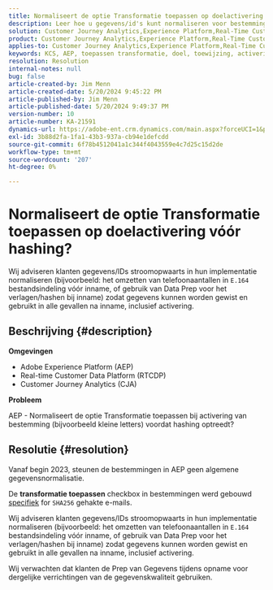 ```yaml
---
title: Normaliseert de optie Transformatie toepassen op doelactivering vóór hashing?
description: Leer hoe u gegevens/id's kunt normaliseren voor bestemmingen in Adobe Experience Platform.
solution: Customer Journey Analytics,Experience Platform,Real-Time Customer Data Platform
product: Customer Journey Analytics,Experience Platform,Real-Time Customer Data Platform
applies-to: Customer Journey Analytics,Experience Platform,Real-Time Customer Data Platform
keywords: KCS, AEP, toepassen transformatie, doel, toewijzing, activering, RT-CDP, Customer Journey Analytics, normaliseren, Adobe Experience Platform, Veelgestelde vragen
resolution: Resolution
internal-notes: null
bug: false
article-created-by: Jim Menn
article-created-date: 5/20/2024 9:45:22 PM
article-published-by: Jim Menn
article-published-date: 5/20/2024 9:49:37 PM
version-number: 10
article-number: KA-21591
dynamics-url: https://adobe-ent.crm.dynamics.com/main.aspx?forceUCI=1&pagetype=entityrecord&etn=knowledgearticle&id=5c660a3c-f216-ef11-9f8a-6045bd006268
exl-id: 3b88d2fa-1fa1-43b3-937a-cb94e1defcdd
source-git-commit: 6f78b4512041a1c344f4043559e4c7d25c15d2de
workflow-type: tm+mt
source-wordcount: '207'
ht-degree: 0%

---
```


# Normaliseert de optie Transformatie toepassen op doelactivering vóór hashing?


Wij adviseren klanten gegevens/IDs stroomopwaarts in hun implementatie normaliseren (bijvoorbeeld: het omzetten van telefoonaantallen in `E.164` bestandsindeling vóór inname, of gebruik van Data Prep voor het verlagen/hashen bij inname) zodat gegevens kunnen worden gewist en gebruikt in alle gevallen na inname, inclusief activering.

## Beschrijving {#description}


<b>Omgevingen</b>

- Adobe Experience Platform (AEP)
- Real-time Customer Data Platform (RTCDP)
- Customer Journey Analytics (CJA)




<b>Probleem</b>

AEP - Normaliseert de optie Transformatie toepassen bij activering van bestemming (bijvoorbeeld kleine letters) voordat hashing optreedt?


## Resolutie {#resolution}


Vanaf begin 2023, steunen de bestemmingen in AEP geen algemene gegevensnormalisatie.

De <b>transformatie toepassen</b> checkbox in bestemmingen werd gebouwd <u>specifiek</u> for `SHA256` gehakte e-mails.

Wij adviseren klanten gegevens/IDs stroomopwaarts in hun implementatie normaliseren (bijvoorbeeld: het omzetten van telefoonaantallen in `E.164` bestandsindeling vóór inname, of gebruik van Data Prep voor het verlagen/hashen bij inname) zodat gegevens kunnen worden gewist en gebruikt in alle gevallen na inname, inclusief activering.

Wij verwachten dat klanten de Prep van Gegevens tijdens opname voor dergelijke verrichtingen van de gegevenskwaliteit gebruiken.

